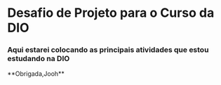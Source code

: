 # Desafio de Projeto para o Curso da DIO
### Aqui estarei colocando as principais atividades que estou estudando na DIO
</center> **Obrigada,Jooh** </center>
